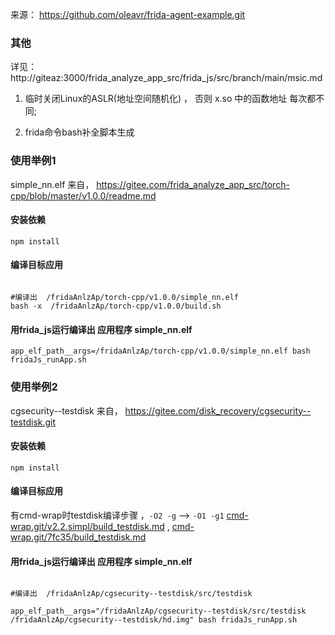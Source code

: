 来源： https://github.com/oleavr/frida-agent-example.git


### 其他

 详见：　 http://giteaz:3000/frida_analyze_app_src/frida_js/src/branch/main/msic.md
 
 1. 临时关闭Linux的ASLR(地址空间随机化) ， 否则 x.so 中的函数地址 每次都不同; 　 
 
 2. frida命令bash补全脚本生成


### 使用举例1

simple_nn.elf   来自， https://gitee.com/frida_analyze_app_src/torch-cpp/blob/master/v1.0.0/readme.md


#### 安装依赖

```npm install```

#### 编译目标应用
```shell

#编译出  /fridaAnlzAp/torch-cpp/v1.0.0/simple_nn.elf
bash -x  /fridaAnlzAp/torch-cpp/v1.0.0/build.sh

```

#### 用frida_js运行编译出 应用程序 simple_nn.elf

```shell
app_elf_path__args=/fridaAnlzAp/torch-cpp/v1.0.0/simple_nn.elf bash fridaJs_runApp.sh 
```



### 使用举例2

cgsecurity--testdisk   来自， https://gitee.com/disk_recovery/cgsecurity--testdisk.git


#### 安装依赖

```npm install```


#### 编译目标应用

有cmd-wrap时testdisk编译步骤 ，```-O2 -g``` --> ```-O1 -g1``` [cmd-wrap.git/v2.2.simpl/build_testdisk.md](http://giteaz:3000/bal/cmd-wrap/src/tag/v2.2.simpl/build_testdisk.md)  , [cmd-wrap.git/7fc35/build_testdisk.md](http://giteaz:3000/bal/cmd-wrap/src/commit/7fc355dd259b847f14b9b8db61d649d3ff3df3b6/build_testdisk.md)


#### 用frida_js运行编译出 应用程序 simple_nn.elf

```shell

#编译出  /fridaAnlzAp/cgsecurity--testdisk/src/testdisk

app_elf_path__args="/fridaAnlzAp/cgsecurity--testdisk/src/testdisk /fridaAnlzAp/cgsecurity--testdisk/hd.img" bash fridaJs_runApp.sh 
```